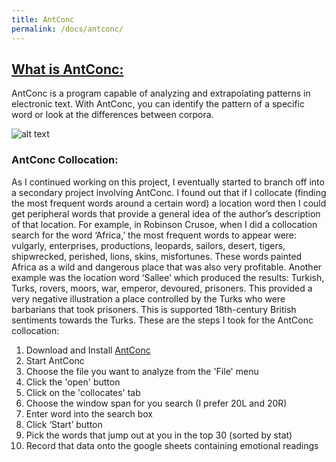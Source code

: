 ```yaml
---
title: AntConc
permalink: /docs/antconc/
---
```


## [What is AntConc:](http://www.laurenceanthony.net/software/antconc/)

AntConc is a program capable of analyzing and extrapolating patterns in electronic text. With AntConc, you can identify the pattern of a specific word or look at the differences between corpora.

![alt text](https://github.com/IC97/Defoe-Map/blob/master/images/antconc.png "AntConc")

### AntConc Collocation:

As I continued working on this project, I eventually started to branch off into a secondary project involving AntConc. I found out that if I collocate (finding the most frequent words around a certain word) a location word then I could get peripheral words that provide a general idea of the author’s description of that location. For example, in Robinson Crusoe, when I did a collocation search for the word  ‘Africa,’ the most frequent words to appear were: vulgarly, enterprises, productions, leopards, sailors, desert, tigers, shipwrecked, perished, lions, skins, misfortunes. These words painted Africa as a wild and dangerous place that was also very profitable. Another example was the location word ‘Sallee’ which produced the results: Turkish, Turks, rovers, moors, war, emperor, devoured, prisoners. This provided a very negative illustration a place controlled by the Turks who were barbarians that took prisoners. This is supported 18th-century British sentiments towards the Turks. These are the steps I took for the AntConc collocation:

1. Download and Install [AntConc](http://www.laurenceanthony.net/software/antconc/)
2. Start AntConc
3. Choose the file you want to analyze from the 'File' menu
4. Click the 'open' button
5. Click on the 'collocates' tab
6. Choose the window span for you search (I prefer 20L and 20R)
7. Enter word into the search box
8. Click ‘Start’ button
9. Pick the words that jump out at you in the top 30 (sorted by stat)
10. Record that data onto the google sheets containing emotional readings
